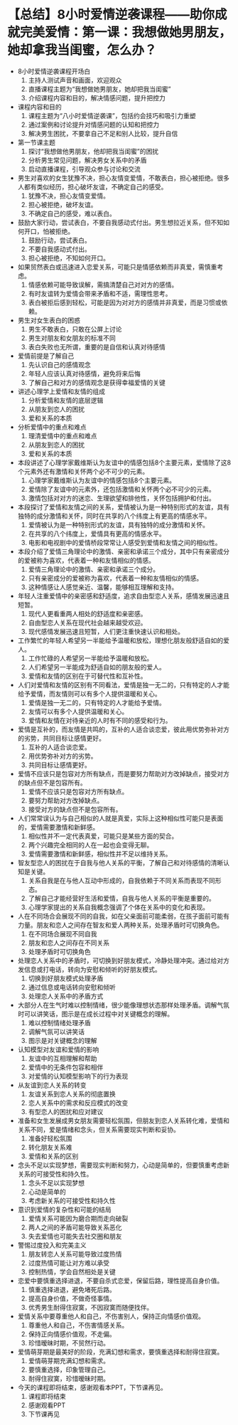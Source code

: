 # 【总结】8小时爱情逆袭课程——助你成就完美爱情：第一课：我想做她男朋友，她却拿我当闺蜜，怎么办？

-   8小时爱情逆袭课程开场白
    1.  主持人测试声音和画面，欢迎观众
    2.  直播课程主题为“我想做她男朋友，她却把我当闺蜜”
    3.  介绍课程内容和目的，解决情感问题，提升把控力
-   课程内容和目的
    1.  课程主题为“八小时爱情逆袭课”，包括约会技巧和吸引力重塑
    2.  通过案例和讨论提升对情感问题的认知和把控力
    3.  解决男生困扰，不要拿自己不足和别人比较，提升自信
-   第一节课主题
    1.  探讨“我想做他男朋友，他却把我当闺蜜”的困扰
    2.  分析男生常见问题，解决男女关系中的矛盾
    3.  启动直播课程，引导观众参与讨论和交流
-   男生对喜欢的女生犹豫不决，担心友情变爱情，不敢表白，担心被拒绝。很多人都有类似经历，担心破坏友谊，不确定自己的感受。
    1.  犹豫不决，担心友情变爱情。
    2.  担心被拒绝，破坏友谊。
    3.  不确定自己的感受，难以表白。
-   鼓励大家行动，尝试表白，不要自我感动式付出。男生想拉近关系，但不知如何开口，怕被拒绝。
    1.  鼓励行动，尝试表白。
    2.  不要自我感动式付出。
    3.  担心被拒绝，不知如何开口。
-   如果贸然表白或迅速进入恋爱关系，可能只是情感依赖而非真爱，需慎重考虑。
    1.  情感依赖可能导致误解，需搞清楚自己对对方的感情。
    2.  有时友谊转为爱情会带来矛盾和不适，需理性思考。
    3.  表白被拒后感到轻松，可能是因为对对方的感情并非真爱，而是习惯或依赖。
-   男生对女生表白的困惑
    1.  男生不敢表白，只敢在公屏上讨论
    2.  男生对朋友和女朋友的标准不同
    3.  表白失败也无所谓，重要的是自信和认真对待感情
-   爱情前提是了解自己
    1.  先认识自己的感情观念
    2.  年轻人应该认真对待感情，避免将来后悔
    3.  了解自己和对方的感情观念是获得幸福爱情的关键
-   讲述心理学上爱情和友情的组成
    1.  分析爱情和友情的底层逻辑
    2.  从朋友到恋人的困扰
    3.  爱和关系的本质
-   分析爱情中的重点和难点
    1.  理清爱情中的重点和难点
    2.  从朋友到恋人的困扰
    3.  爱和关系的本质
-   本段讲述了心理学家戴维斯认为友谊中的情感包括8个主要元素，爱情除了这8个元素外还有激情和关怀两个必不可少的元素。
    1.  心理学家戴维斯认为友谊中的情感包括8个主要元素。
    2.  爱情除了友谊中的元素外，还包括激情和关怀两个必不可少的元素。
    3.  激情包括对对方的迷恋、生理欲望和排他性，关怀包括拥护和付出。
-   本段探讨了爱情和友情之间的关系，爱情被认为是一种特别形式的友谊，具有独特的成分激情和关怀，同时在共享的八个纬度上有更高的情感水平。
    1.  爱情被认为是一种特别形式的友谊，具有独特的成分激情和关怀。
    2.  在共享的八个纬度上，爱情具有更高的情感水平。
    3.  电影和电视剧中的爱情桥段常常让人感受到爱情和友情之间的相似性。
-   本段介绍了爱情三角理论中的激情、亲密和承诺三个成分，其中只有亲密成分的爱被称为喜欢，代表着一种和友情相似的情感。
    1.  爱情三角理论中的激情、亲密和承诺三个成分。
    2.  只有亲密成分的爱被称为喜欢，代表着一种和友情相似的情感。
    3.  这种情感让人感觉亲近、温馨，能够相互理解和支持。
-   年轻人注重爱情中的亲密感和舒适度，追求自由型恋人关系，感情发展迅速且短暂。
    1.  现代人更看重两人相处的舒适度和亲密感。
    2.  自由型恋人关系在现代社会越来越受欢迎。
    3.  现代感情发展迅速且短暂，人们更注重快速认识和相处。
-   工作繁忙的年轻人希望另一半能给予温暖和放松，理想化朋友般舒适自如的爱人。
    1.  工作忙碌的人希望另一半能给予温暖和放松。
    2.  人们希望另一半能成为舒适自如的朋友般的爱人。
    3.  爱情和友情的区别在于可替代性和互补性。
-   人们对爱情和友情的区别有不同看法，爱情是独一无二的，只有特定的人才能给予爱情，而友情则可以有多个人提供温暖和关心。
    1.  爱情是独一无二的，只有特定的人才能给予爱情。
    2.  友情可以有多个人提供温暖和关心。
    3.  爱情和友情在对待亲近的人时有不同的感受和行为。
-   爱情是互补的，而友情是共鸣的，互补的人适合谈恋爱，彼此用优势弥补对方的劣势，共同目标让感情更好。
    1.  互补的人适合谈恋爱。
    2.  用优势弥补对方的劣势。
    3.  共同目标让感情更好。
-   爱情不应该只是包容对方所有缺点，而是要努力帮助对方改掉缺点，接受对方的缺点但不是包容所有。
    1.  爱情不应该只是包容对方所有缺点。
    2.  要努力帮助对方改掉缺点。
    3.  接受对方的缺点但不是包容所有。
-   人们常常误认为与自己相似的人就是真爱，实际上这种相似性可能只是表面的，爱情需要激情和新鲜感。
    1.  相似性并不一定代表真爱，可能只是某些方面的契合。
    2.  两个兴趣完全相同的人在一起也会变得无聊。
    3.  爱情需要激情和新鲜感，相似性并不足以维持关系。
-   智友型恋人的困扰在于自我与他人关系的平衡，了解自己和对待感情的清晰认知是关键。
    1.  关系自我是在与他人互动中形成的，自我依赖于不同关系而表现不同形态。
    2.  了解自己才能经营好生活和爱情，自我与他人关系的平衡是重要的。
    3.  心理学家提出的关系自我概念强调了个体在关系中的变化和表现。
-   人在不同场合会展现不同的自我，如在父亲面前可能柔弱，在孩子面前可能有力量。朋友和恋人之间存在智友和爱人两种关系，处理矛盾时可切换角色。
    1.  在不同场合展现不同自我
    2.  朋友和恋人之间存在不同关系
    3.  处理矛盾时可切换角色
-   处理恋人关系中的矛盾时，可切换到好朋友模式，冷静处理冲突。通过给对方发信息或打电话，转向为安慰和倾听的好朋友模式。
    1.  切换到好朋友模式处理矛盾
    2.  通过信息或电话转向安慰和倾听
    3.  处理恋人关系中的矛盾方式
-   大部分人在生气时难以控制情绪，很少能像理想状态那样处理矛盾。调解气氛时可以讲笑话，图示是在成长过程中对关键概念的理解。
    1.  难以控制情绪处理矛盾
    2.  调解气氛可以讲笑话
    3.  图示是对关键概念的理解
-   认知模型对友谊和爱情的影响
    1.  友谊中的互相理解和帮助
    2.  爱情中的无条件包容和相伴
    3.  对爱情的认知模型影响下的行为表现
-   从友谊到恋人关系的转变
    1.  友谊关系到恋人关系的彻底置换
    2.  恋人关系中的需求和反应模式的改变
    3.  有型恋人的困扰和应对建议
-   准备和女生发展成男女朋友需要轻松氛围，但朋友到恋人关系转化难，爱情和关系不同，爱是情绪和念头，但关系需要现实判断和妥协。
    1.  准备好轻松氛围
    2.  转化朋友关系难
    3.  爱情和关系的区别
-   念头不足以实现梦想，需要现实判断和努力，心动是简单的，但要慎重考虑新关系的可接受性和持久性。
    1.  念头不足以实现梦想
    2.  心动是简单的
    3.  考虑新关系的可接受性和持久性
-   意识到爱情的复杂性和可能的结局
    1.  爱情关系可能因为磨合期而走向破裂
    2.  两人之间的矛盾可能导致关系恶化
    3.  失去爱情也可能失去社交圈和朋友
-   警惕过度投入和完美主义
    1.  朋友转恋人关系可能导致过度热情
    2.  过度热情可能让对方难以承受
    3.  控制热情，学会自然相处是关键
-   恋爱中要慎重选择进退，不要自杀式恋爱，保留后路，理性提高自身价值。
    1.  慎重选择进退，避免堵死后路。
    2.  提高自身价值，不做奇怪事情。
    3.  优秀男生耐得住寂寞，不因寂寞而随便找伴。
-   爱情关系中要尊重他人和自己，不伤害别人，保持正向情感价值观。
    1.  尊重他人和自己，不伤害情感关系。
    2.  保持正向情感价值观，不走偏。
    3.  珍惜暧昧时期，不贸然行动。
-   爱情萌芽期是最美好的阶段，充满幻想和需求，要慎重选择和耐得住寂寞。
    1.  爱情萌芽期充满幻想和需求。
    2.  要慎重选择，印象管理自己。
    3.  耐得住寂寞，珍惜暧昧时期。
-   今天的课程即将结束，感谢观看本PPT，下节课再见。
    1.  课程即将结束
    2.  感谢观看PPT
    3.  下节课再见